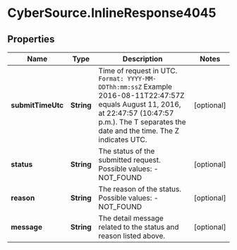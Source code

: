 # CyberSource.InlineResponse4045

## Properties
Name | Type | Description | Notes
------------ | ------------- | ------------- | -------------
**submitTimeUtc** | **String** | Time of request in UTC. `Format: YYYY-MM-DDThh:mm:ssZ`  Example 2016-08-11T22:47:57Z equals August 11, 2016, at 22:47:57 (10:47:57 p.m.). The T separates the date and the time. The Z indicates UTC.  | [optional] 
**status** | **String** | The status of the submitted request.  Possible values: - NOT_FOUND | [optional] 
**reason** | **String** | The reason of the status.  Possible values: - NOT_FOUND | [optional] 
**message** | **String** | The detail message related to the status and reason listed above. | [optional] 



